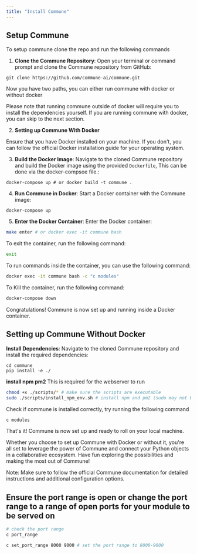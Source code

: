 ```yaml
---
title: "Install Commune"
---
```

## Setup Commune

To setup commune clone the repo and run the following commands

1. **Clone the Commune Repository**: Open your terminal or command prompt and clone the Commune repository from GitHub:

```
git clone https://github.com/commune-ai/commune.git
```

 Now you have two paths, you can either run commune with docker or without docker

Please note that running commune outside of docker will require you to install the dependencies yourself.
If you are running commune with docker, you can skip to the next section.

2. **Setting up Commune With Docker**

Ensure that you have Docker installed on your machine. If you don't, you can follow the official Docker installation guide for your operating system.


3. **Build the Docker Image**: Navigate to the cloned Commune repository and build the Docker image using the provided `Dockerfile`, This can be done via the docker-compsoe file.:

```
docker-compose up # or docker build -t commune .
```

4. **Run Commune in Docker**: Start a Docker container with the Commune image:

```
docker-compose up
```

5. **Enter the Docker Container**: Enter the Docker container:

```bash
make enter # or docker exec -it commune bash
```
To exit the container, run the following command:
```bash
exit
```

To run commands inside the container, you can use the following command:
```bash
docker exec -it commune bash -c "c modules"
```

To Kill the container, run the following command:
```bash
docker-compose down
```

Congratulations! Commune is now set up and running inside a Docker container.

## Setting up Commune Without Docker

**Install Dependencies**: Navigate to the cloned Commune repository and install the required dependencies:

```
cd commune
pip install -e ./
```

**install npm pm2**
This is required for the webserver to run
```bash 
chmod +x ./scripts/* # make sure the scripts are executable
sudo ./scripts/install_npm_env.sh # install npm and pm2 (sudo may not be required)
```

Check if commune is installed correctly, try running the following command
```bash
c modules
```

That's it! Commune is now set up and ready to roll on your local machine.

Whether you choose to set up Commune with Docker or without it, you're all set to leverage the power of Commune and connect your Python objects in a collaborative ecosystem. Have fun exploring the possibilities and making the most out of Commune!

Note: Make sure to follow the official Commune documentation for detailed instructions and additional configuration options.


## Ensure the port range is open or change the port range to a range of open ports for your module to be served on

```bash
# check the port range
c port_range
```

```bash
c set_port_range 8000 9000 # set the port range to 8000-9000
```